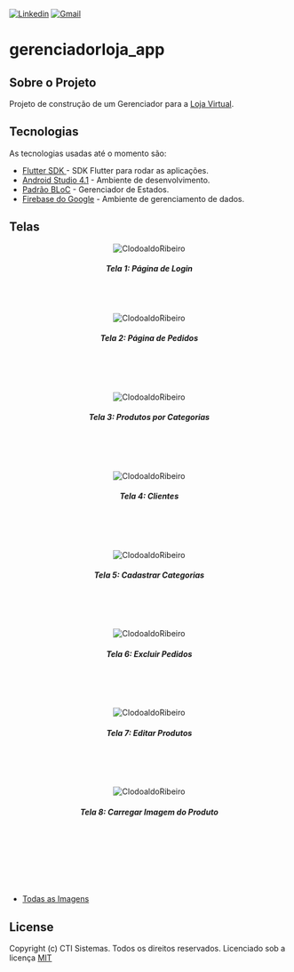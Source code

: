 [![Linkedin](https://img.shields.io/badge/LinkedIn-blue?style=for-the-badge&logo=Linkedin)](https://www.linkedin.com/in/clodoaldo-ribeiro-2a3049a6/) [![Gmail](https://img.shields.io/badge/-Gmail-c14438?style=for-the-badge&logo=Gmail&logoColor=white&link=mailto:clodoribeiro38@gmail.com)](mailto:clodoribeiro38@gmail.com)

# gerenciadorloja_app
 
 ## Sobre o Projeto
 Projeto de construção de um Gerenciador para a [Loja Virtual](https://github.com/ClodoaldoRibeiro/lojavirtual_app).
 
 
 ## Tecnologias
 As tecnologias usadas até o momento são:
 * [Flutter SDK ](https://flutter.dev/docs/get-started/install/windows) - SDK Flutter para rodar as aplicações.
 * [Android Studio 4.1](https://developer.android.com/studio) - Ambiente de desenvolvimento.
 * [Padrão BLoC](https://www.flutterparainiciantes.com.br/gerenciamento-de-estado/bloc) - Gerenciador de Estados.
 * [Firebase do Google](https://firebase.google.com/) - Ambiente de gerenciamento de dados.
 
 ## Telas
 <p align="center">
<img src="https://github.com/ClodoaldoRibeiro/gerenciadorloja_app/blob/main/screenshots/Login.png" alt="ClodoaldoRibeiro"/>
<h5 align="center">Tela 1: Página de Login</h5>
</p

<br /> 
<br /> 
<br /> 

<p align="center">
<img src="https://github.com/ClodoaldoRibeiro/gerenciadorloja_app/blob/main/screenshots/Pedidos.png" alt="ClodoaldoRibeiro"/>
<h5 align="center">Tela 2: Página de Pedidos </h5>
</p>

<br /> 
<br /> 
<br /> 

<p align="center">
<img src="https://github.com/ClodoaldoRibeiro/gerenciadorloja_app/blob/main/screenshots/Categorias.png" alt="ClodoaldoRibeiro"/>
<h5 align="center">Tela 3: Produtos por Categorias </h5>
</p>

<br /> 
<br /> 
<br /> 

<p align="center">
<img src="https://github.com/ClodoaldoRibeiro/gerenciadorloja_app/blob/main/screenshots/clientes.png" alt="ClodoaldoRibeiro"/>
<h5 align="center">Tela 4: Clientes </h5>
</p>

<br /> 
<br /> 
<br />

<p align="center">
<img src="https://github.com/ClodoaldoRibeiro/gerenciadorloja_app/blob/main/screenshots/CadastrarCategorias.png" alt="ClodoaldoRibeiro"/>
<h5 align="center">Tela 5: Cadastrar Categorias </h5>
</p>
 
<br /> 
<br /> 
<br />

<p align="center">
<img src="https://github.com/ClodoaldoRibeiro/gerenciadorloja_app/blob/main/screenshots/Excluir%20Pedidos.png" alt="ClodoaldoRibeiro"/>
<h5 align="center">Tela 6: Excluir Pedidos </h5>
</p>
    
<br /> 
<br /> 
<br />

<p align="center">
<img src="https://github.com/ClodoaldoRibeiro/gerenciadorloja_app/blob/main/screenshots/Produtos.png" alt="ClodoaldoRibeiro"/>
<h5 align="center">Tela 7: Editar Produtos </h5>
</p>
   
<br /> 
<br /> 
<br />

<p align="center">
<img src="https://github.com/ClodoaldoRibeiro/gerenciadorloja_app/blob/main/screenshots/carregadorImagem.png" alt="ClodoaldoRibeiro"/>
<h5 align="center">Tela 8: Carregar Imagem do Produto </h5>
</p>


<br /> 
<br /> 
<br />
<br /> 
<br /> 
<br />

* [Todas as Imagens](https://github.com/ClodoaldoRibeiro/gerenciadorloja_app/tree/main/screenshots)

 ## License
 Copyright (c) CTI Sistemas. Todos os direitos reservados.
 Licenciado sob a licença [MIT](https://github.com/ClodoaldoRibeiro/chat_app/blob/master/LICENSE.md)
 
 
 <!-- MARKDOWN LINKS & IMAGES -->
 [contributors-shield]: https://img.shields.io/github/contributors/lucasbarrossantos/vagasonline.svg?style=flat-square
 [contributors-url]: https://github.com/lucasbarrossantos/vagasonline/graphs/contributors
 [linkedin-shield]: https://img.shields.io/badge/-LinkedIn-black.svg?style=flat-square&logo=linkedin&colorB=555
 [linkedin-url]: https://www.linkedin.com/in/clodoaldo-ribeiro-2a3049a6/
